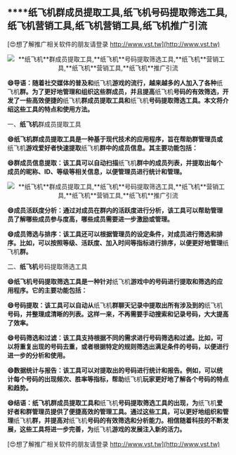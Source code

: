 ## ****纸飞机**群成员提取工具,**纸飞机**号码提取筛选工具,**纸飞机**营销工具,**纸飞机**营销工具,**纸飞机**推广引流**

[😍想了解推广相关软件的朋友请登录 http://www.vst.tw](http://www.vst.tw)

 <center><img src="https://vst.tw/MP4/tuiguang/png/7.png" alt="**纸飞机**群成员提取工具,**纸飞机**号码提取筛选工具,**纸飞机**营销工具,**纸飞机**营销工具,**纸飞机**推广引流"></center>

**😄导语：随着社交媒体的普及和**纸飞机**游戏的流行，越来越多的人加入了各种**纸飞机**群。为了更好地管理和组织这些群成员，并且提高**纸飞机**号码的有效筛选，开发了一些高效便捷的**纸飞机**群成员提取工具和**纸飞机**号码提取筛选工具。本文将介绍这些工具的特点和使用方法。**

一、**纸飞机**群成员提取工具

**😄**纸飞机**群成员提取工具是一种基于现代技术的应用程序，旨在帮助群管理员或**纸飞机**游戏爱好者快速提取**纸飞机**群中的成员信息。其主要功能包括：**

**😄群成员信息提取：该工具可以自动扫描**纸飞机**群中的成员列表，并提取出每个成员的昵称、ID、等级等相关信息，以便管理员进行统计和管理。**

 <center><img src="https://vst.tw/MP4/tuiguang/png/0.png" alt="**纸飞机**群成员提取工具,**纸飞机**号码提取筛选工具,**纸飞机**营销工具,**纸飞机**营销工具,**纸飞机**推广引流"></center>

**😄成员活跃度分析：通过对成员在群内的活跃度进行分析，该工具可以帮助管理员了解哪些成员参与度高，哪些成员需要进一步激励或管理。**

**😄成员筛选与排序：该工具还可以根据管理员的设定条件，对成员进行筛选和排序。比如，可以按照等级、活跃度、加入时间等指标进行排序，以便更好地管理**纸飞机**群。**

二、**纸飞机**号码提取筛选工具

**😄**纸飞机**号码提取筛选工具是一种针对**纸飞机**游戏中的号码进行提取和筛选的应用程序。它的主要功能包括：**

**😄号码提取：该工具可以自动从**纸飞机**群聊天记录中提取出所有涉及到的**纸飞机**号码，并整理成清晰的列表。这样一来，不再需要手动搜索和记录号码，大大提高了效率。**

**😄号码筛选和过滤：该工具支持根据不同的需求进行号码筛选和过滤。比如，可以将重复出现的号码去重，或者根据特定的规则筛选出满足条件的号码，以便进行进一步的分析和使用。**

**😄数据统计与报告：该工具可以对提取出的号码进行统计和报告。例如，可以统计每个号码的出现频次、胜率等指标，帮助**纸飞机**玩家更好地了解各个号码的特点和趋势。**

**😄结语：**纸飞机**群成员提取工具和**纸飞机**号码提取筛选工具的出现，为**纸飞机**爱好者和群管理员提供了便捷高效的管理工具。通过这些工具，可以更好地组织和管理**纸飞机**群，并提高对**纸飞机**号码的有效筛选和分析能力。相信随着科技的不断发展，这些工具将进一步完善，为**纸飞机**游戏的发展注入新的活力。**

[😍想了解推广相关软件的朋友请登录 http://www.vst.tw](http://www.vst.tw)



